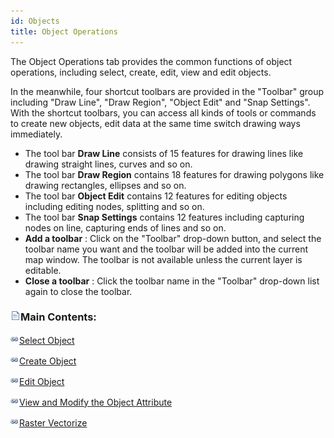 ```yaml
---
id: Objects
title: Object Operations
---
```

The Object Operations tab provides the common functions of object operations, including select, create, edit, view and edit objects.

In the meanwhile, four shortcut toolbars are provided in the "Toolbar" group including "Draw Line", "Draw Region", "Object Edit" and "Snap Settings". With the shortcut toolbars, you can access all kinds of tools or commands to create new objects, edit data at the same time switch drawing ways immediately.

  * The tool bar **Draw Line** consists of 15 features for drawing lines like drawing straight lines, curves and so on.
  * The tool bar **Draw Region** contains 18 features for drawing polygons like drawing rectangles, ellipses and so on.
  * The tool bar **Object Edit** contains 12 features for editing objects including editing nodes, splitting and so on.
  * The tool bar **Snap Settings** contains 12 features including capturing nodes on line, capturing ends of lines and so on.
  * **Add a toolbar** : Click on the "Toolbar" drop-down button, and select the toolbar name you want and the toolbar will be added into the current map window. The toolbar is not available unless the current layer is editable.
  * **Close a toolbar** : Click the toolbar name in the "Toolbar" drop-down list again to close the toolbar.

### ![](../../img/read.gif)Main Contents:

![](../../img/smalltitle.png)[Select Object](SelectObjects/Selection.htm)

![](../../img/smalltitle.png)[Create Object](CreateObjects/CreateGeometry.htm)

![](../../img/smalltitle.png)[Edit Object](EditObjects/EdittingGeometry.htm)

![](../../img/smalltitle.png)[View and Modify the Object Attribute](ObjectProperty.htm)

![](../img/smalltitle.png)[Raster Vectorize](trace/AboutTrace.htm)



